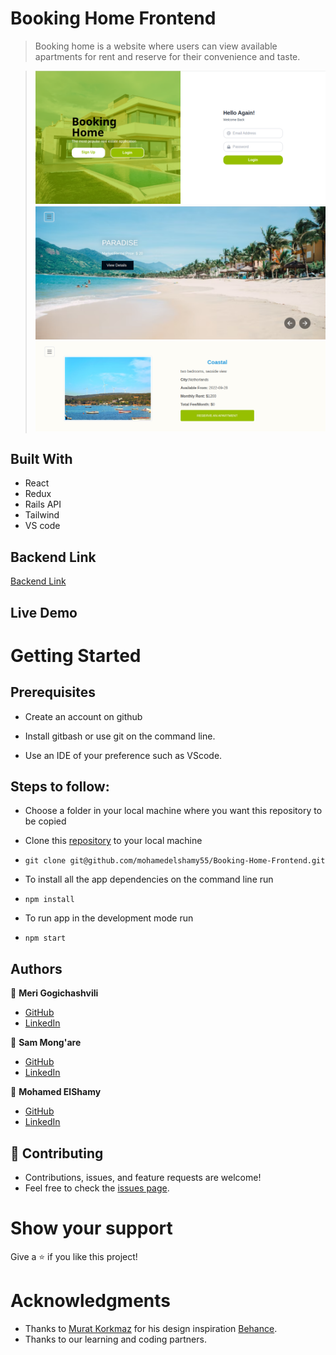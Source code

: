 # Booking Home Frontend
> Booking home is a website where users can view available apartments for rent and reserve for their convenience and taste.

> ![mainPage](https://github.com/mohamedelshamy55/Booking-Home-Frontend/blob/dev/src/Assets/img1.png)
> ![mainPage](https://github.com/mohamedelshamy55/Booking-Home-Frontend/blob/dev/src/Assets/img2.png)
> ![DetailsPage](https://github.com/mohamedelshamy55/Booking-Home-Frontend/blob/dev/src/Assets/img3.png)


## Built With

- React
- Redux
- Rails API
- Tailwind
- VS code

## Backend Link

[Backend Link](https://github.com/mohamedelshamy55/Booking-Home-Backend)

## Live Demo

# Getting Started
## Prerequisites


- Create an account on github

- Install gitbash or use git on the command line.

- Use an IDE of your preference such as VScode.

## Steps to follow:

- Choose a folder in your local machine where you want this repository to be copied

- Clone this [repository](https://github.com/mohamedelshamy55/Booking-Home-Frontend) to your local machine 
- ```
  git clone git@github.com/mohamedelshamy55/Booking-Home-Frontend.git
  ```

- To install all the app dependencies on the command line run
- ```
  npm install
  ``` 
- To run app in the development mode run 
- ```
  npm start
  ```

## Authors

:woman: **Meri Gogichashvili**

- [GitHub](https://github.com/Meri-MG)
- [LinkedIn](https://www.linkedin.com/in/meri-gogichashvili/)

:man: **Sam Mong'are**
- [GitHub](https://github.com/Mosams)
- [LinkedIn](https://www.linkedin.com/in/samwel-mongare/)

:man: **Mohamed ElShamy**
- [GitHub](https://github.com/mohamedelshamy55)
- [LinkedIn](https://www.linkedin.com/in/mohamedelshamy85/)

## 🤝 Contributing
- Contributions, issues, and feature requests are welcome!
- Feel free to check the [issues page](https://github.com/mohamedelshamy55/Booking-Home-Frontend/issues).

# Show your support
Give a ⭐ if you like this project!

# Acknowledgments
- Thanks to [Murat Korkmaz](https://www.behance.net/muratk) for his design inspiration [Behance](https://www.behance.net/gallery/26425031/Vespa-Responsive-Redesign).
- Thanks to our learning and coding partners.
